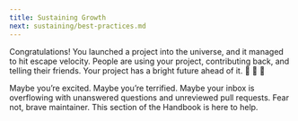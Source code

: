 ```yaml
---
title: Sustaining Growth
next: sustaining/best-practices.md
---
```


Congratulations! You launched a project into the universe, and it managed to hit escape velocity. People are using your project, contributing back, and telling their friends. Your project has a bright future ahead of it. 👏 🚀 🌠

Maybe you’re excited. Maybe you’re terrified. Maybe your inbox is overflowing with unanswered questions and unreviewed pull requests. Fear not, brave maintainer. This section of the Handbook is here to help.
